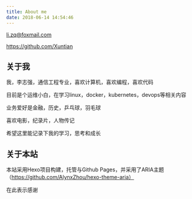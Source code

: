 ```yaml
---
title: About me
date: 2018-06-14 14:54:46
---
```


li.zq@foxmail.com

https://github.com/Xuntian

## 关于我

我，李志强，通信工程专业，喜欢计算机，喜欢编程，喜欢代码    

目前是个运维小白，在学习linux，docker，kubernetes，devops等相关内容      

业务爱好是金融，历史，乒乓球，羽毛球     

喜欢电影，纪录片，人物传记     

希望这里能记录下我的学习，思考和成长

## 关于本站
本站采用Hexo项目构建，托管与Github Pages，并采用了ARIA主题（https://github.com/AlynxZhou/hexo-theme-aria）    

在此表示感谢
